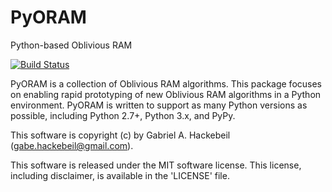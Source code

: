 # PyORAM
Python-based Oblivious RAM

[![Build Status](https://travis-ci.org/ghackebeil/pyoram.svg?branch=master)](https://travis-ci.org/ghackebeil/pyoram)

PyORAM is a collection of Oblivious RAM algorithms.
This package focuses on enabling rapid prototyping of new
Oblivious RAM algorithms in a Python environment. PyORAM is
written to support as many Python versions as possible,
including Python 2.7+, Python 3.x, and PyPy.

This software is copyright (c) by Gabriel A. Hackebeil (gabe.hackebeil@gmail.com).

This software is released under the MIT software license.
This license, including disclaimer, is available in the 'LICENSE' file.